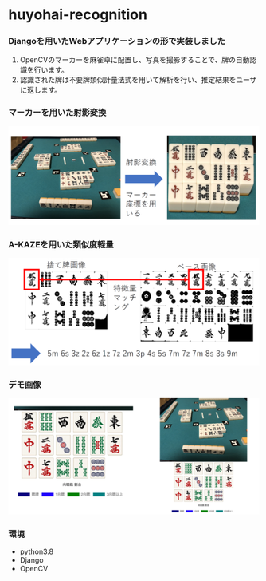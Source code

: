 # huyohai-recognition
### Djangoを用いたWebアプリケーションの形で実装しました
1. OpenCVのマーカーを麻雀卓に配置し、写真を撮影することで、牌の自動認識を行います。
2. 認識された牌は不要牌類似計量法式を用いて解析を行い、推定結果をユーザに返します。

### マーカーを用いた射影変換
![demo](./media/transform.png)

### A-KAZEを用いた類似度軽量
![demo](./media/akaze.png)

### デモ画像
![demo](./media/demo.png)

### 環境
- python3.8
- Django
- OpenCV
